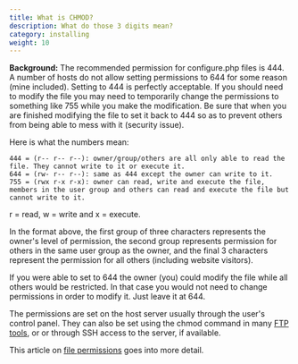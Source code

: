```yaml
---
title: What is CHMOD? 
description: What do those 3 digits mean?
category: installing 
weight: 10
---
```


**Background:** The recommended permission for configure.php files is 444. 
A number of hosts do not allow setting permissions to 644 for some reason (mine included). Setting to 444 is perfectly acceptable. If you should need to modify the file you may need to temporarily change the permissions to something like 755 while you make the modification. Be sure that when you are finished modifying the file to set it back to 444 so as to prevent others from being able to mess with it (security issue).


Here is what the numbers mean:

```
444 = (r-- r-- r--): owner/group/others are all only able to read the file. They cannot write to it or execute it.
644 = (rw- r-- r--): same as 444 except the owner can write to it.
755 = (rwx r-x r-x): owner can read, write and execute the file, members in the user group and others can read and execute the file but cannot write to it.
```

r = read, w = write and x = execute.

In the format above, the first group of three characters represents the owner's level of permission, the second group represents permission for others in the same user group as the owner, and the final 3 characters represent the permission for all others (including website visitors).

If you were able to set to 644 the owner (you) could modify the file while all others would be restricted. In that case you would not need to change permissions in order to modify it. Just leave it at 644.

The permissions are set on the host server usually through the user's control panel. They can also be set using the chmod command in many [FTP tools](/user/first_steps/useful_tools/#ftp-tools), or or through SSH access to the server, if available. 

This article on [file permissions](/user/installing/permissions/) goes into more detail.

